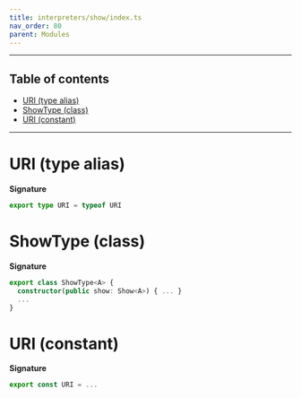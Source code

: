 ```yaml
---
title: interpreters/show/index.ts
nav_order: 80
parent: Modules
---
```


---

<h2 class="text-delta">Table of contents</h2>

- [URI (type alias)](#uri-type-alias)
- [ShowType (class)](#showtype-class)
- [URI (constant)](#uri-constant)

---

# URI (type alias)

**Signature**

```ts
export type URI = typeof URI
```

# ShowType (class)

**Signature**

```ts
export class ShowType<A> {
  constructor(public show: Show<A>) { ... }
  ...
}
```

# URI (constant)

**Signature**

```ts
export const URI = ...
```
